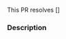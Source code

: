 This PR resolves [] <!-- eg [PROJECT-XXXX] -->

### Description

<!-- Info, implementation, how to get there, before & after screenshots & videos, follow-up work, etc -->
